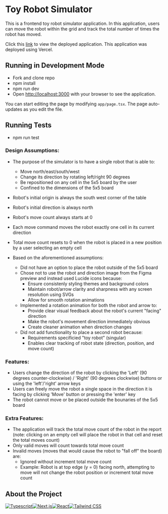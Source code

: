 # Toy Robot Simulator

This is a frontend toy robot simulator application. In this application, users can move the robot within the grid and track the total number of times the robot has moved.

Click this [link](https://toy-robot-sim-aa7p.vercel.app/) to view the deployed application. This application was deployed using Vercel.

## Running in Development Mode

- Fork and clone repo
- npm install
- npm run dev
- Open [http://localhost:3000](http://localhost:3000) with your browser to see the application.

You can start editing the page by modifying `app/page.tsx`. The page auto-updates as you edit the file.

## Running Tests

- npm run test

### Design Assumptions:

- The purpose of the simulator is to have a single robot that is able to:
  - Move north/east/south/west
  - Change its direction by rotating left/right 90 degrees
  - Be repositioned on any cell in the 5x5 board by the user
  - Confined to the dimensions of the 5x5 board
- Robot's initial origin is always the south west corner of the table
- Robot's initial direction is always north
- Robot's move count always starts at 0
- Each move command moves the robot exactly one cell in its current direction
- Total move count resets to 0 when the robot is placed in a new position by a user selecting an empty cell

- Based on the aforementioned assumptions:
  - Did not have an option to place the robot outside of the 5x5 board
  - Chose not to use the robot and direction image from the Figma preview and instead used Lucide icons because:
    - Ensure consistenly styling themes and background colors
    - Maintain robot/arrow clarity and sharpness with any screen resolution using SVGs
    - Allow for smooth rotation animations
  - Implemented a rotation animation for both the robot and arrow to:
    - Provide clear visual feedback about the robot's current "facing" direction
    - Make the robot's movement direction immediately obvious
    - Create cleaner animation when direction changes
  - Did not add functionality to place a second robot because:
    - Requirements specificied "toy robot" (singular)
    - Enables clear tracking of robot state (direction, position, and move count)

### Features:

- Users change the direction of the robot by clicking the 'Left' (90 degrees counter-clockwise) / 'Right' (90 degrees clockwise) buttons or using the 'left'/'right' arrow keys
- Users can freely move the robot a single space in the direction it is facing by clicking 'Move' button or pressing the 'enter' key
- The robot cannot move or be placed outside the bounaries of the 5x5 board


### Extra Features:

- The application will track the total move count of the robot in the report (note: clicking on an empty cell will place the robot in that cell and reset the total moves count)
- Only valid moves will count towards total move count
- Invalid moves (moves that would cause the robot to "fall off" the board) are:
  - Ignored without increment total move count
  - Example: Robot is at top edge (y = 0) facing north, attempting to move will not change the robot position or increment total move count


## About the Project

[![Typescript][TS.js]][TS-url][![Next.js][Next.js]][Next-url][![React][React.js]][React-url][![Tailwind CSS][Tailwind CSS]][Tailwind-url]

[Next.js]: https://img.shields.io/badge/next.js-000000?style=for-the-badge&logo=nextdotjs&logoColor=white
[Next-url]: https://nextjs.org/
[Tailwind CSS]: https://img.shields.io/badge/tailwindcss-0F172A?&logo=tailwindcss
[Tailwind-url]: https://tailwindcss.com/
[TS.js]: https://img.shields.io/badge/typescript-%23007ACC.svg?style=for-the-badge&logo=typescript&logoColor=white
[TS-url]: https://www.typescriptlang.org/
[React.js]: https://img.shields.io/badge/react-%2320232a.svg?style=for-the-badge&logo=react&logoColor=%2361DAFB
[React-url]: https://reactjs.org/

